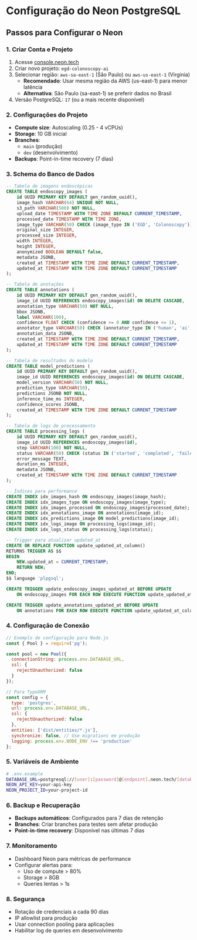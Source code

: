 # Configuração do Neon PostgreSQL

## Passos para Configurar o Neon

### 1. Criar Conta e Projeto
1. Acesse [console.neon.tech](https://console.neon.tech)
2. Criar novo projeto: `egd-colonoscopy-ai`
3. Selecionar região: `aws-sa-east-1` (São Paulo) ou `aws-us-east-1` (Virginia)
   - **Recomendado**: Usar mesma região da AWS (us-east-1) para menor latência
   - **Alternativa**: São Paulo (sa-east-1) se preferir dados no Brasil
4. Versão PostgreSQL: `17` (ou a mais recente disponível)

### 2. Configurações do Projeto
- **Compute size**: Autoscaling (0.25 - 4 vCPUs)
- **Storage**: 10 GB inicial
- **Branches**: 
  - `main` (produção)
  - `dev` (desenvolvimento)
- **Backups**: Point-in-time recovery (7 dias)

### 3. Schema do Banco de Dados

```sql
-- Tabela de imagens endoscópicas
CREATE TABLE endoscopy_images (
    id UUID PRIMARY KEY DEFAULT gen_random_uuid(),
    image_hash VARCHAR(64) UNIQUE NOT NULL,
    s3_path VARCHAR(500) NOT NULL,
    upload_date TIMESTAMP WITH TIME ZONE DEFAULT CURRENT_TIMESTAMP,
    processed_date TIMESTAMP WITH TIME ZONE,
    image_type VARCHAR(50) CHECK (image_type IN ('EGD', 'Colonoscopy')),
    original_size INTEGER,
    processed_size INTEGER,
    width INTEGER,
    height INTEGER,
    anonymized BOOLEAN DEFAULT false,
    metadata JSONB,
    created_at TIMESTAMP WITH TIME ZONE DEFAULT CURRENT_TIMESTAMP,
    updated_at TIMESTAMP WITH TIME ZONE DEFAULT CURRENT_TIMESTAMP
);

-- Tabela de anotações
CREATE TABLE annotations (
    id UUID PRIMARY KEY DEFAULT gen_random_uuid(),
    image_id UUID REFERENCES endoscopy_images(id) ON DELETE CASCADE,
    annotation_type VARCHAR(50) NOT NULL,
    bbox JSONB,
    label VARCHAR(100),
    confidence FLOAT CHECK (confidence >= 0 AND confidence <= 1),
    annotator_type VARCHAR(50) CHECK (annotator_type IN ('human', 'ai', 'hybrid')),
    annotation_data JSONB,
    created_at TIMESTAMP WITH TIME ZONE DEFAULT CURRENT_TIMESTAMP,
    updated_at TIMESTAMP WITH TIME ZONE DEFAULT CURRENT_TIMESTAMP
);

-- Tabela de resultados do modelo
CREATE TABLE model_predictions (
    id UUID PRIMARY KEY DEFAULT gen_random_uuid(),
    image_id UUID REFERENCES endoscopy_images(id) ON DELETE CASCADE,
    model_version VARCHAR(50) NOT NULL,
    prediction_type VARCHAR(50),
    predictions JSONB NOT NULL,
    inference_time_ms INTEGER,
    confidence_scores JSONB,
    created_at TIMESTAMP WITH TIME ZONE DEFAULT CURRENT_TIMESTAMP
);

-- Tabela de logs de processamento
CREATE TABLE processing_logs (
    id UUID PRIMARY KEY DEFAULT gen_random_uuid(),
    image_id UUID REFERENCES endoscopy_images(id),
    step VARCHAR(100) NOT NULL,
    status VARCHAR(50) CHECK (status IN ('started', 'completed', 'failed', 'skipped')),
    error_message TEXT,
    duration_ms INTEGER,
    metadata JSONB,
    created_at TIMESTAMP WITH TIME ZONE DEFAULT CURRENT_TIMESTAMP
);

-- Índices para performance
CREATE INDEX idx_images_hash ON endoscopy_images(image_hash);
CREATE INDEX idx_images_type ON endoscopy_images(image_type);
CREATE INDEX idx_images_processed ON endoscopy_images(processed_date);
CREATE INDEX idx_annotations_image ON annotations(image_id);
CREATE INDEX idx_predictions_image ON model_predictions(image_id);
CREATE INDEX idx_logs_image ON processing_logs(image_id);
CREATE INDEX idx_logs_status ON processing_logs(status);

-- Trigger para atualizar updated_at
CREATE OR REPLACE FUNCTION update_updated_at_column()
RETURNS TRIGGER AS $$
BEGIN
    NEW.updated_at = CURRENT_TIMESTAMP;
    RETURN NEW;
END;
$$ language 'plpgsql';

CREATE TRIGGER update_endoscopy_images_updated_at BEFORE UPDATE
    ON endoscopy_images FOR EACH ROW EXECUTE FUNCTION update_updated_at_column();

CREATE TRIGGER update_annotations_updated_at BEFORE UPDATE
    ON annotations FOR EACH ROW EXECUTE FUNCTION update_updated_at_column();
```

### 4. Configuração de Conexão

```javascript
// Exemplo de configuração para Node.js
const { Pool } = require('pg');

const pool = new Pool({
  connectionString: process.env.DATABASE_URL,
  ssl: {
    rejectUnauthorized: false
  }
});

// Para TypeORM
const config = {
  type: 'postgres',
  url: process.env.DATABASE_URL,
  ssl: {
    rejectUnauthorized: false
  },
  entities: ['dist/entities/*.js'],
  synchronize: false, // Use migrations em produção
  logging: process.env.NODE_ENV !== 'production'
};
```

### 5. Variáveis de Ambiente

```bash
# .env.example
DATABASE_URL=postgresql://[user]:[password]@[endpoint].neon.tech/[database]?sslmode=require
NEON_API_KEY=your-api-key
NEON_PROJECT_ID=your-project-id
```

### 6. Backup e Recuperação

- **Backups automáticos**: Configurados para 7 dias de retenção
- **Branches**: Criar branches para testes sem afetar produção
- **Point-in-time recovery**: Disponível nas últimas 7 dias

### 7. Monitoramento

- Dashboard Neon para métricas de performance
- Configurar alertas para:
  - Uso de compute > 80%
  - Storage > 8GB
  - Queries lentas > 1s

### 8. Segurança

- Rotação de credenciais a cada 90 dias
- IP allowlist para produção
- Usar connection pooling para aplicações
- Habilitar log de queries em desenvolvimento
